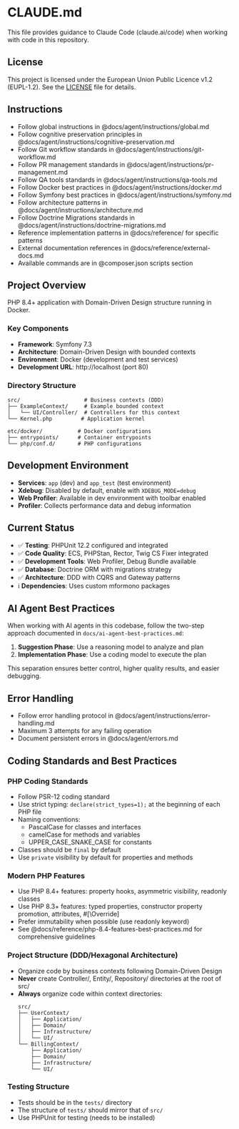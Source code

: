 # CLAUDE.md

This file provides guidance to Claude Code (claude.ai/code) when working with code in this repository.

## License

This project is licensed under the European Union Public Licence v1.2 (EUPL-1.2). See the [LICENSE](LICENSE) file for details.

## Instructions

- Follow global instructions in @docs/agent/instructions/global.md
- Follow cognitive preservation principles in @docs/agent/instructions/cognitive-preservation.md
- Follow Git workflow standards in @docs/agent/instructions/git-workflow.md
- Follow PR management standards in @docs/agent/instructions/pr-management.md
- Follow QA tools standards in @docs/agent/instructions/qa-tools.md
- Follow Docker best practices in @docs/agent/instructions/docker.md
- Follow Symfony best practices in @docs/agent/instructions/symfony.md
- Follow architecture patterns in @docs/agent/instructions/architecture.md
- Follow Doctrine Migrations standards in @docs/agent/instructions/doctrine-migrations.md
- Reference implementation patterns in @docs/reference/ for specific patterns
- External documentation references in @docs/reference/external-docs.md
- Available commands are in @composer.json scripts section

## Project Overview

PHP 8.4+ application with Domain-Driven Design structure running in Docker.

### Key Components
- **Framework**: Symfony 7.3
- **Architecture**: Domain-Driven Design with bounded contexts
- **Environment**: Docker (development and test services)
- **Development URL**: http://localhost (port 80)

### Directory Structure
```
src/                    # Business contexts (DDD)
├── ExampleContext/     # Example bounded context
│   └── UI/Controller/  # Controllers for this context
└── Kernel.php         # Application kernel

etc/docker/           # Docker configurations
├── entrypoints/      # Container entrypoints
└── php/conf.d/       # PHP configurations
```

## Development Environment

- **Services**: `app` (dev) and `app_test` (test environment)
- **Xdebug**: Disabled by default, enable with `XDEBUG_MODE=debug`
- **Web Profiler**: Available in dev environment with toolbar enabled
- **Profiler**: Collects performance data and debug information

## Current Status

- ✅ **Testing**: PHPUnit 12.2 configured and integrated
- ✅ **Code Quality**: ECS, PHPStan, Rector, Twig CS Fixer integrated
- ✅ **Development Tools**: Web Profiler, Debug Bundle available
- ✅ **Database**: Doctrine ORM with migrations strategy
- ✅ **Architecture**: DDD with CQRS and Gateway patterns
- ℹ️ **Dependencies**: Uses custom mformono packages

## AI Agent Best Practices

When working with AI agents in this codebase, follow the two-step approach documented in `docs/ai-agent-best-practices.md`:

1. **Suggestion Phase**: Use a reasoning model to analyze and plan
2. **Implementation Phase**: Use a coding model to execute the plan

This separation ensures better control, higher quality results, and easier debugging.

## Error Handling

- Follow error handling protocol in @docs/agent/instructions/error-handling.md
- Maximum 3 attempts for any failing operation
- Document persistent errors in @docs/agent/errors.md

## Coding Standards and Best Practices

### PHP Coding Standards
- Follow PSR-12 coding standard
- Use strict typing: `declare(strict_types=1);` at the beginning of each PHP file
- Naming conventions:
  - PascalCase for classes and interfaces
  - camelCase for methods and variables
  - UPPER_CASE_SNAKE_CASE for constants
- Classes should be `final` by default
- Use `private` visibility by default for properties and methods

### Modern PHP Features
- Use PHP 8.4+ features: property hooks, asymmetric visibility, readonly classes
- Use PHP 8.3+ features: typed properties, constructor property promotion, attributes, #[\Override]
- Prefer immutability when possible (use readonly keyword)
- See @docs/reference/php-8.4-features-best-practices.md for comprehensive guidelines

### Project Structure (DDD/Hexagonal Architecture)
- Organize code by business contexts following Domain-Driven Design
- **Never** create Controller/, Entity/, Repository/ directories at the root of src/
- **Always** organize code within context directories:
  ```
  src/
  ├── UserContext/
  │   ├── Application/
  │   ├── Domain/
  │   ├── Infrastructure/
  │   └── UI/
  └── BillingContext/
      ├── Application/
      ├── Domain/
      ├── Infrastructure/
      └── UI/
  ```



### Testing Structure
- Tests should be in the `tests/` directory
- The structure of `tests/` should mirror that of `src/`
- Use PHPUnit for testing (needs to be installed)
